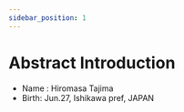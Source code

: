 ```yaml
---
sidebar_position: 1
---
```


# Abstract Introduction

- Name : Hiromasa Tajima
- Birth: Jun.27, Ishikawa pref, JAPAN
